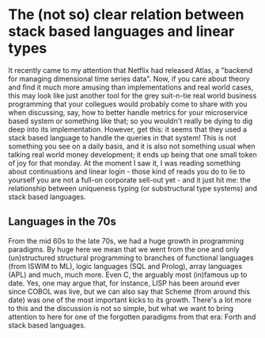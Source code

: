 # The (not so) clear relation between stack based languages and linear types

It recently came to my attention that Netflix had released Atlas, a "backend for managing dimensional time series data". Now, if you care about theory and find it much more amusing than implementations and real world cases, this may look like just another tool for the grey suit-n-tie real world business programming that your collegues would probably come to share with you when discussing, say, how to better handle metrics for your microservice based system or something like that; so you wouldn't really be dying to dig deep into its implementation. However, get this: it seems that they used a stack based language to handle the queries in that system! This is not something you see on a daily basis, and it is also not something usual when talking real world money development; it ends up being that one small token of joy for that monday. At the moment I saw it, I was reading something about continuations and linear login - those kind of reads you do to lie to yourself you are not a full-on corporate sell-out yet - and it just hit me: the relationship between uniqueness typing (or substructural type systems) and stack based languages.

## Languages in the 70s

From the mid 60s to the late 70s, we had a huge growth in programming paradigms. By huge here we mean that we went from the one and only (un)structured structural programming to branches of functional languages (from ISWIM to ML), logic languages (SQL and Prolog), array languages (APL) and much, much more. Even C, the arguably most (in)famous up to date. Yes, one may argue that, for instance, LISP has been around ever since COBOL was live, but we can also say that Scheme (from around this date) was one of the most important kicks to its growth. There's a lot more to this and the discussion is not so simple, but what we want to bring attention to here for one of the forgotten paradigms from that era: Forth and stack based languages.
